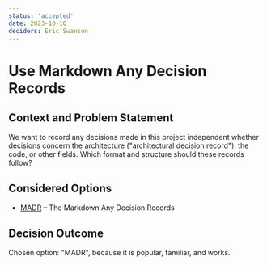 ```yaml
---
status: 'accepted'
date: 2023-10-10
deciders: Eric Swanson
---
```


# Use Markdown Any Decision Records

## Context and Problem Statement

We want to record any decisions made in this project independent whether
decisions concern the architecture ("architectural decision record"), the
code, or other fields. Which format and structure should these records
follow?

## Considered Options

-   [MADR](https://adr.github.io/madr/) – The Markdown Any Decision Records

## Decision Outcome

Chosen option: "MADR", because it is popular, familiar, and works.
